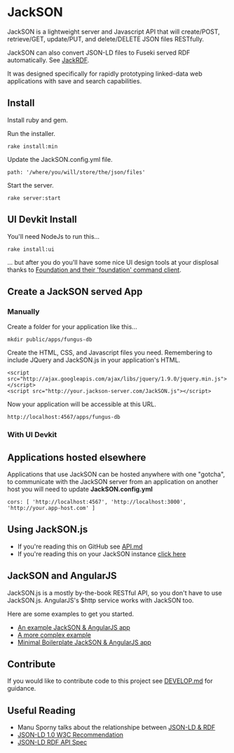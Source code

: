 # JackSON
JackSON is a lightweight server and Javascript API that will create/POST, retrieve/GET, update/PUT, and delete/DELETE JSON files RESTfully.

JackSON can also convert JSON-LD files to Fuseki served RDF automatically.
See [JackRDF](http://github.com/caesarfeta/jackrdf).

It was designed specifically for rapidly prototyping linked-data web applications with save and search capabilities.

## Install
Install ruby and gem.

Run the installer.

	rake install:min

Update the JackSON.config.yml file.

	path: '/where/you/will/store/the/json/files'

Start the server.

	rake server:start

## UI Devkit Install
You'll need NodeJs to run this...

	rake install:ui

... but after you do you'll have some nice UI design tools at your displosal thanks to [Foundation and their 'foundation' command client](http://foundation.zurb.com/docs/sass.html).

## Create a JackSON served App
### Manually
Create a folder for your application like this...

	mkdir public/apps/fungus-db

Create the HTML, CSS, and Javascript files you need.
Remembering to include JQuery and JackSON.js in your application's HTML.

	<script src="http://ajax.googleapis.com/ajax/libs/jquery/1.9.0/jquery.min.js"></script>
	<script src="http://your.jackson-server.com/JackSON.js"></script>

Now your application will be accessible at this URL.

	http://localhost:4567/apps/fungus-db

### With UI Devkit

	

## Applications hosted elsewhere
Applications that use JackSON can be hosted anywhere with one "gotcha", to communicate with the JackSON server from an application on another host you will need to update **JackSON.config.yml**

	cors: [ 'http://localhost:4567', 'http://localhost:3000', 'http://your.app-host.com' ]

## Using  JackSON.js
* If you're reading this on GitHub see [API.md](API.md)
* If you're reading this on your JackSON instance [click here](/api)

## JackSON and AngularJS
JackSON.js is a mostly by-the-book RESTful API, so you don't have to use JackSON.js.
AngularJS's $http service works with JackSON too.

Here are some examples to get you started.

* [An example JackSON &amp; AngularJS app](examples/angular/index.html)
* [A more complex example](examples/thesaurus/index.html)
* [Minimal Boilerplate JackSON &amp; AngularJS app](apps/boilerplate/index.html)

## Contribute
If you would like to contribute code to this project see [DEVELOP.md](DEVELOP.md) for guidance.

## Useful Reading
* Manu Sporny talks about the relationshipe between [JSON-LD &amp; RDF](http://manu.sporny.org/2014/json-ld-origins-2/)
* [JSON-LD 1.0 W3C Recommendation](http://www.w3.org/TR/json-ld/)
* [JSON-LD RDF API Spec](http://json-ld.org/spec/latest/json-ld-rdf/)
